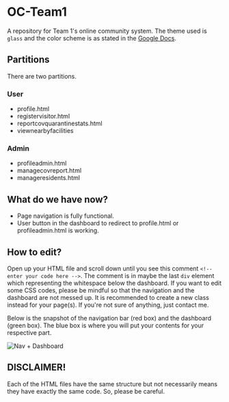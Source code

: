 # OC-Team1
A repository for Team 1's online community system. The theme used is `glass` and the color scheme is as stated in the [Google Docs](https://docs.google.com/document/d/1A0F9mmAqOf0RzJghsJPvNyH0efNUKASVpZXscHCBxy4/edit).

## Partitions
There are two partitions.

### User
- profile.html
- registervisitor.html
- reportcovquarantinestats.html
- viewnearbyfacilities

### Admin

- profileadmin.html
- managecovreport.html
- manageresidents.html

## What do we have now?

- Page navigation is fully functional.
- User button in the dashboard to redirect to profile.html or profileadmin.html is working.

## How to edit?
Open up your HTML file and scroll down until you see this comment `<!-- enter your code here -->`. The comment is in maybe the last `div` element which representing the whitespace below the dashboard. If you want to edit some CSS codes, please be mindful so that the navigation and the dashboard are not messed up. It is recommended to create a new class instead for your page(s). If you're not sure of anything, just contact me.

Below is the snapshot of the navigation bar (red box) and the dashboard (green box). The blue box is where you will put your contents for your respective part.


![Nav + Dashboard](https://i.imgur.com/OaTMV4W.png)

## DISCLAIMER!
Each of the HTML files have the same structure but not necessarily means they have exactly the same code. So, please be careful.
